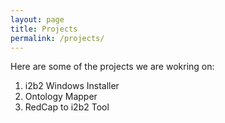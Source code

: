 ```yaml
---
layout: page
title: Projects
permalink: /projects/
---
```

Here are some of the projects we are wokring on:

1. i2b2 Windows Installer
2. Ontology Mapper
3. RedCap to i2b2 Tool
